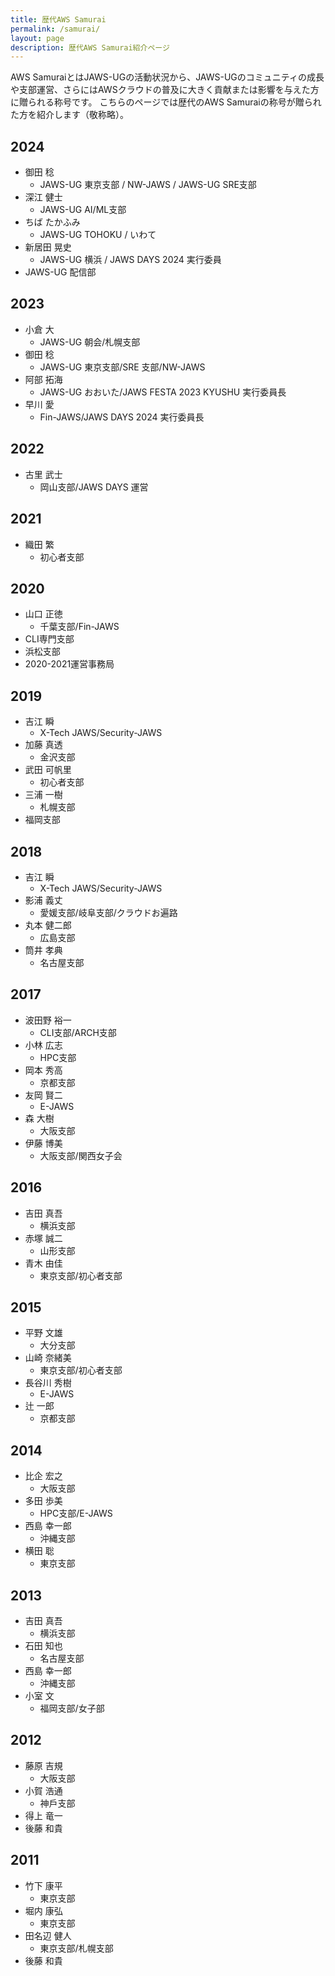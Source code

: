 ```yaml
---
title: 歴代AWS Samurai
permalink: /samurai/
layout: page
description: 歴代AWS Samurai紹介ページ
---
```


AWS SamuraiとはJAWS-UGの活動状況から、JAWS-UGのコミュニティの成長や支部運営、さらにはAWSクラウドの普及に大きく貢献または影響を与えた方に贈られる称号です。
こちらのページでは歴代のAWS Samuraiの称号が贈られた方を紹介します（敬称略）。

## 2024

- 御田 稔
  - JAWS-UG 東京支部 / NW-JAWS / JAWS-UG SRE支部
- 深江 健士
  - JAWS-UG AI/ML支部
- ちば たかふみ
  - JAWS-UG TOHOKU / いわて
- 新居田 晃史
  - JAWS-UG 横浜 / JAWS DAYS 2024 実行委員
- JAWS-UG 配信部

## 2023
- 小倉 大
  - JAWS-UG 朝会/札幌支部
- 御田 稔
  - JAWS-UG 東京支部/SRE 支部/NW-JAWS
- 阿部 拓海
  - JAWS-UG おおいた/JAWS FESTA 2023 KYUSHU 実行委員長
- 早川 愛
  -  Fin-JAWS/JAWS DAYS 2024 実行委員長

## 2022
- 古里 武士
  - 岡山支部/JAWS DAYS 運営

## 2021
- 織田 繁
  - 初心者支部

## 2020
- 山口 正徳
  - 千葉支部/Fin-JAWS
- CLI専門支部
- 浜松支部
- 2020-2021運営事務局

## 2019
- 吉江 瞬
  - X-Tech JAWS/Security-JAWS
- 加藤 真透
  - 金沢支部
- 武田 可帆里
  - 初心者支部
- 三浦 一樹
  - 札幌支部
- 福岡支部

## 2018
- 吉江 瞬
  - X-Tech JAWS/Security-JAWS
- 影浦 義丈
  - 愛媛支部/岐阜支部/クラウドお遍路
- 丸本 健二郎
  - 広島支部
- 筒井 孝典
  - 名古屋支部

## 2017
- 波田野 裕一
  - CLI支部/ARCH支部
- 小林 広志
  - HPC支部
- 岡本 秀高
  - 京都支部
- 友岡 賢二
  - E-JAWS
- 森 大樹
  - 大阪支部
- 伊藤 博美
  - 大阪支部/関⻄女子会

## 2016
- 吉田 真吾
  - 横浜支部
- 赤塚 誠二
  - 山形支部
- ⻘木 由佳
  - 東京支部/初心者支部

## 2015
- 平野 文雄
  - 大分支部
- 山崎 奈緒美
  - 東京支部/初心者支部
- ⻑谷川 秀樹
  - E-JAWS
- 辻 一郎
  - 京都支部

## 2014
- 比企 宏之
  - 大阪支部
- 多田 歩美
  - HPC支部/E-JAWS
- ⻄島 幸一郎
  - 沖縄支部
- 横田 聡
  - 東京支部

## 2013
- 吉田 真吾
  - 横浜支部
- 石田 知也
  - 名古屋支部
- ⻄島 幸一郎
  - 沖縄支部
- 小室 文
  - 福岡支部/女子部

## 2012
- 藤原 吉規
  - 大阪支部
- 小賀 浩通
  - 神戶支部
- 得上 ⻯一
- 後藤 和貴

## 2011
- 竹下 康平
  - 東京支部
- 堀内 康弘
  - 東京支部
- 田名辺 健人
  - 東京支部/札幌支部
- 後藤 和貴